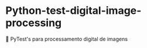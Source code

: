# Python-test-digital-image-processing
:sunrise_over_mountains: PyTest's para processamento digital de imagens
